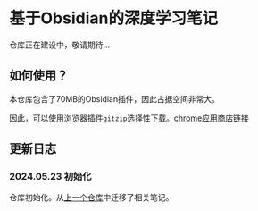 # 基于Obsidian的深度学习笔记

仓库正在建设中，敬请期待...

## 如何使用？

本仓库包含了70MB的Obsidian插件，因此占据空间非常大。

因此，可以使用浏览器插件`gitzip`选择性下载。[chrome应用商店链接](https://chromewebstore.google.com/detail/gitzip-for-github/ffabmkklhbepgcgfonabamgnfafbdlkn) 

## 更新日志

### 2024.05.23 初始化

仓库初始化。从[上一个仓库](https://github.com/coderyjc/MyNotes)中迁移了相关笔记。
